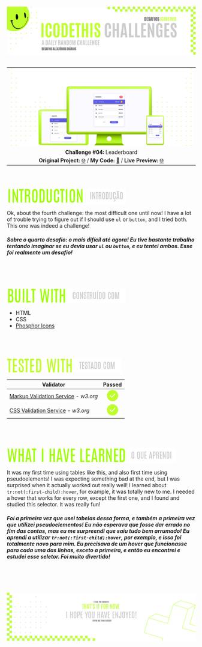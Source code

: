 ![A pretty README header](./assets/Readme-files/Readme-Header.png)
<br />
<br />

|         |               
| :-------------:|
| ![Challenge #4](./assets/Readme-files/Readme-Mockup.png)  |
| **Challenge #04:** Leaderboard   | 
| **Original Project:** [🌐](https://github.com/malunaridev/Challenges-iCodeThis/blob/master/4-leaderboard/assets/Readme-files/example.jpeg?raw=true) / **My Code:** [📄](https://github.com/malunaridev/Challenges-iCodeThis/tree/master/4-leaderboard) / **Live Preview:** [🌐](https://challenges-ict-4-leaderboard.netlify.app/)  

<br />
<br />

![Introduction](./assets/Readme-files/Readme-Introduction.png) ![Introdução](./assets/Readme-files/Readme-Introducao.png)

Ok, about the fourth challenge: the most difficult one until now! I have a lot of trouble trying to figure out if I should use <code>ul</code> or <code>button</code>, and I tried both. This one was indeed a challenge!

##### Sobre o quarto desafio: o mais difícil até agora! Eu tive bastante trabalho tentando imaginar se eu devia usar <code>ul</code> ou <code>button</code>, e eu tentei ambos. Esse foi realmente um desafio!

<br />
<br />
<br />

![Built with](./assets/Readme-files/Readme-Built-with.png) ![Construído com](./assets/Readme-files/Readme-Construido-com.png)

- HTML
- CSS
- [Phosphor Icons](https://phosphoricons.com/)

<br />
<br />
<br />

![Built with](./assets/Readme-files/Readme-Tested-with.png) ![Testado com](./assets/Readme-files/Readme-Testado-com.png)

|  Validator  | Passed |
| ------------- | :-------------: |
|[Markup Validation Service](https://validator.w3.org/) - <em>w3.org</em> | ![Done](./assets/Readme-files/Readme-Done.png)  |
|[CSS Validation Service](https://jigsaw.w3.org/css-validator/) - <em>w3.org</em> | ![Done](./assets/Readme-files/Readme-Done.png)  |

<br />
<br />
<br />

![What I have learned](./assets/Readme-files/Readme-What-I-have-learned.png) ![O que aprendi](./assets/Readme-files/Readme-O-que-aprendi.png)

It was my first time using tables like this, and also first time using pseudoelements! I was expecting something bad at the end, but I was surprised when it actually worked out really well! I learned about <code>tr:not(:first-child):hover</code>, for example, it was totally new to me. I needed a hover that works for every row, except the first one, and I found and studied this selector. It was really fun!

##### Foi a primeira vez que usei tabelas dessa forma, e também a primeira vez que utilizei pseudoelementos! Eu não esperava que fosse dar errado no fim das contas, mas eu me surpreendi que saiu tudo bem arrumado! Eu aprendi a utilizar <code>tr:not(:first-child):hover</code>, por exemplo, e isso foi totalmente novo para mim. Eu precisava de um hover que funcionasse para cada uma das linhas, exceto a primeira, e então eu encontrei e estudei esse seletor. Foi muito divertido!

<br />
<br />
<br />


![A pretty README footer](./assets/Readme-files/Readme-Footer.png)
